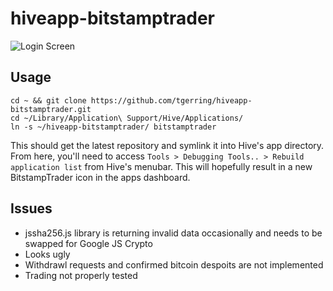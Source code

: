 # hiveapp-bitstamptrader

![Login Screen](tgerring.github.com/hiveapp-bitstamptrader/ss1.png)

## Usage
```
cd ~ && git clone https://github.com/tgerring/hiveapp-bitstamptrader.git
cd ~/Library/Application\ Support/Hive/Applications/
ln -s ~/hiveapp-bitstamptrader/ bitstamptrader
```

This should get the latest repository and symlink it into Hive's app directory. From here, you'll need to access `Tools > Debugging Tools.. > Rebuild application list` from Hive's menubar. This will hopefully result in a new BitstampTrader icon in the apps dashboard.

## Issues
* jssha256.js library is returning invalid data occasionally and needs to be swapped for Google JS Crypto
* Looks ugly
* Withdrawl requests and confirmed bitcoin despoits are not implemented
* Trading not properly tested